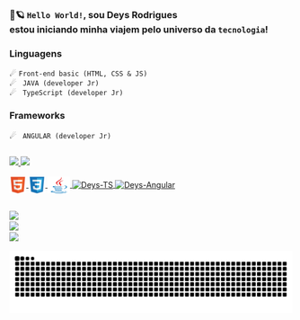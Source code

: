 ### 🚀🪐 `Hello World!`, sou Deys Rodrigues <br> estou iniciando minha viajem pelo universo da `tecnologia`! 

### Linguagens 

☄ `Front-end basic (HTML, CSS & JS)` <br>
☄  ` JAVA (developer Jr)` <br>
☄ ` TypeScript (developer Jr)` <br>
 ### Frameworks 
☄ ` ANGULAR (developer Jr)` 

##
<img align="left" src="https://media.giphy.com/media/LMcB8XospGZO8UQq87/giphy.gif" alt=""  width="54%"/>
<div align="left">
  
  <a href="https://github.com/deysrodrigues">
  <img height="150em" src="https://github-readme-stats.vercel.app/api?username=deysrodrigues&show_icons=true&theme=midnight-purple&include_all_commits=true&count_private=true"/>
  <img height="150em" src="https://github-readme-stats.vercel.app/api/top-langs/?username=deysrodrigues&layout=compact&langs_count=7&theme=midnight-purple"/> 
  
</div>

<div style="display: inline_block"><br>

  <img align="left" src="https://media.giphy.com/media/xT9IgzoKnwFNmISR8I/giphy.gif" alt=""  width="30%"/>
  <img align="center" alt="Deys-HTML" height="30" width="30" src="https://raw.githubusercontent.com/devicons/devicon/master/icons/html5/html5-original.svg">
  <img align="center" alt="Deys-CSS" height="30" width="30" src="https://raw.githubusercontent.com/devicons/devicon/master/icons/css3/css3-original.svg">
  <img align="center" alt="Deys-JAVA" height="30" width="40" src="https://raw.githubusercontent.com/devicons/devicon/master/icons/java/java-original.svg">
  <img align="center" alt="Deys-TS" height="30" width="30" src="https://cdn.jsdelivr.net/gh/devicons/devicon/icons/typescript/typescript-original.svg">
  <img align="center" alt="Deys-Angular" height="30" width="30" src="https://cdn.jsdelivr.net/gh/devicons/devicon/icons/angularjs/angularjs-original.svg">
  
  
</div>

<div> <br>

 
 <a href = "mailto:RodriguesDeys@gmail.com"><img src="https://img.shields.io/badge/-Gmail-%23333?style=for-the-badge&logo=gmail&logoColor=orange" target="_blank"></a>
  <br>
 <a href="" target="_blank" ><img src="https://img.shields.io/badge/-LinkedIn-%230077B5?style=for-the-badge&logo=linkedin&logoColor=black" target="_blank">
   <br>
 <a href="https://www.behance.net/venushim" target="_blank" ><img src="https://img.shields.io/badge/-Behance-blueviolet?style=for-the-badge&logo=behance&logoColor=white" target="_blank">
 
 </div>

  ![Snake animation](https://github.com/DeysRodrigues/DeysRodrigues/blob/output/github-contribution-grid-snake.svg)
  
 
